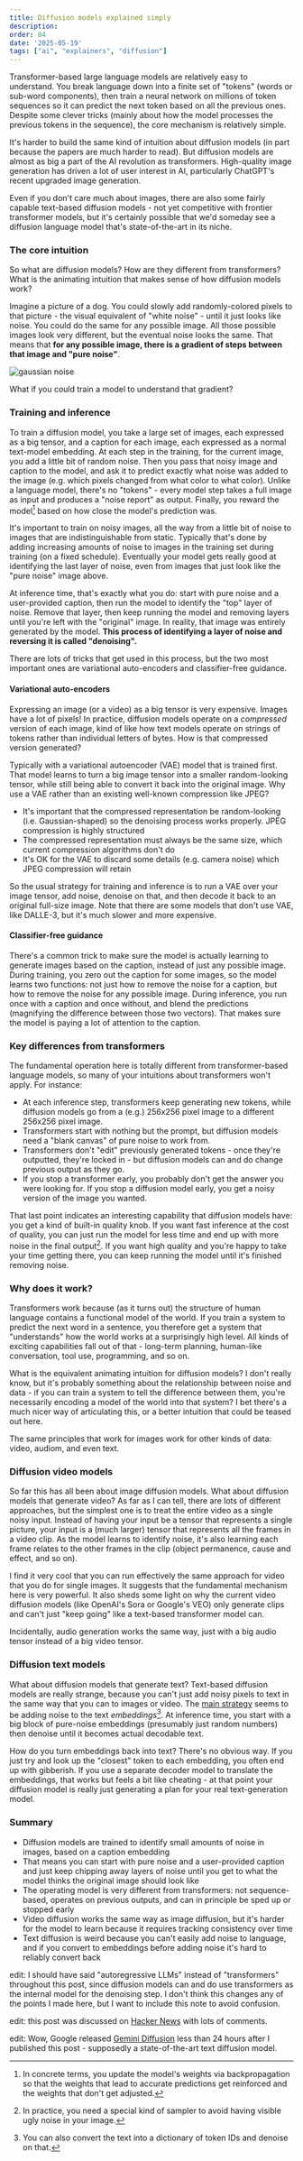 ```yaml
---
title: Diffusion models explained simply
description: 
order: 84
date: '2025-05-19'
tags: ["ai", "explainers", "diffusion"]
---
```


Transformer-based large language models are relatively easy to understand. You break language down into a finite set of "tokens" (words or sub-word components), then train a neural network on millions of token sequences so it can predict the next token based on all the previous ones. Despite some clever tricks (mainly about how the model processes the previous tokens in the sequence), the core mechanism is relatively simple.

It's harder to build the same kind of intuition about diffusion models (in part because the papers are much harder to read). But diffusion models are almost as big a part of the AI revolution as transformers. High-quality image generation has driven a lot of user interest in AI, particularly ChatGPT's recent upgraded image generation.

Even if you don't care much about images, there are also some fairly capable text-based diffusion models - not yet competitive with frontier transformer models, but it's certainly possible that we'd someday see a diffusion language model that's state-of-the-art in its niche.

### The core intuition

So what are diffusion models? How are they different from transformers? What is the animating intuition that makes sense of how diffusion models work?

Imagine a picture of a dog. You could slowly add randomly-colored pixels to that picture - the visual equivalent of "white noise" - until it just looks like noise. You could do the same for any possible image. All those possible images look very different, but the eventual noise looks the same. That means that **for any possible image, there is a gradient of steps between that image and "pure noise"**.

![gaussian noise](/gaussian-noise.jpg)

What if you could train a model to understand that gradient?

### Training and inference

To train a diffusion model, you take a large set of images, each expressed as a big tensor, and a caption for each image, each expressed as a normal text-model embedding. At each step in the training, for the current image, you add a little bit of random noise. Then you pass that noisy image and caption to the model, and ask it to predict exactly what noise was added to the image (e.g. which pixels changed from what color to what color). Unlike a language model, there's no "tokens" - every model step takes a full image as input and produces a "noise report" as output. Finally, you reward the model[^1] based on how close the model's prediction was. 

It's important to train on noisy images, all the way from a little bit of noise to images that are indistinguishable from static. Typically that's done by adding increasing amounts of noise to images in the training set during training (on a fixed schedule). Eventually your model gets really good at identifying the last layer of noise, even from images that just look like the "pure noise" image above.

At inference time, that's exactly what you do: start with pure noise and a user-provided caption, then run the model to identify the "top" layer of noise. Remove that layer, then keep running the model and removing layers until you're left with the "original" image. In reality, that image was entirely generated by the model. **This process of identifying a layer of noise and reversing it is called "denoising".**

There are lots of tricks that get used in this process, but the two most important ones are variational auto-encoders and classifier-free guidance.

#### Variational auto-encoders

Expressing an image (or a video) as a big tensor is very expensive. Images have a lot of pixels! In practice, diffusion models operate on a _compressed_ version of each image, kind of like how text models operate on strings of tokens rather than individual letters of bytes. How is that compressed version generated?

Typically with a variational autoencoder (VAE) model that is trained first. That model learns to turn a big image tensor into a smaller random-looking tensor, while still being able to convert it back into the original image. Why use a VAE rather than an existing well-known compression like JPEG?

- It's important that the compressed representation be random-looking (i.e. Gaussian-shaped) so the denoising process works properly. JPEG compression is highly structured
- The compressed representation must always be the same size, which current compression algorithms don't do
- It's OK for the VAE to discard some details (e.g. camera noise) which JPEG compression will retain

So the usual strategy for training and inference is to run a VAE over your image tensor, add noise, denoise on that, and then decode it back to an original full-size image. Note that there are some models that don't use VAE, like DALLE-3, but it's much slower and more expensive.

#### Classifier-free guidance

There's a common trick to make sure the model is actually learning to generate images based on the caption, instead of just any possible image. During training, you zero out the caption for some images, so the model learns two functions: not just how to remove the noise for a caption, but how to remove the noise for any possible image. During inference, you run once with a caption and once without, and blend the predictions (magnifying the difference between those two vectors). That makes sure the model is paying a lot of attention to the caption.

### Key differences from transformers

The fundamental operation here is totally different from transformer-based language models, so many of your intuitions about transformers won't apply. For instance:

- At each inference step, transformers keep generating new tokens, while diffusion models go from a (e.g.) 256x256 pixel image to a different 256x256 pixel image.
- Transformers start with nothing but the prompt, but diffusion models need a "blank canvas" of pure noise to work from.
- Transformers don't "edit" previously generated tokens - once they're outputted, they're locked in - but diffusion models can and do change previous output as they go. 
- If you stop a transformer early, you probably don't get the answer you were looking for. If you stop a diffusion model early, you get a noisy version of the image you wanted.

That last point indicates an interesting capability that diffusion models have: you get a kind of built-in quality knob. If you want fast inference at the cost of quality, you can just run the model for less time and end up with more noise in the final output[^2]. If you want high quality and you're happy to take your time getting there, you can keep running the model until it's finished removing noise.

### Why does it work?

Transformers work because (as it turns out) the structure of human language contains a functional model of the world. If you train a system to predict the next word in a sentence, you therefore get a system that "understands" how the world works at a surprisingly high level. All kinds of exciting capabilities fall out of that - long-term planning, human-like conversation, tool use, programming, and so on.

What is the equivalent animating intuition for diffusion models? I don't really know, but it's probably something about the relationship between noise and data - if you can train a system to tell the difference between them, you're necessarily encoding a model of the world into that system? I bet there's a much nicer way of articulating this, or a better intuition that could be teased out here.

The same principles that work for images work for other kinds of data: video, audiom, and even text.

### Diffusion video models

So far this has all been about image diffusion models. What about diffusion models that generate video? As far as I can tell, there are lots of different approaches, but the simplest one is to treat the entire video as a single noisy input. Instead of having your input be a tensor that represents a single picture, your input is a (much larger) tensor that represents all the frames in a video clip. As the model learns to identify noise, it's also learning each frame relates to the other frames in the clip (object permanence, cause and effect, and so on).

I find it very cool that you can run effectively the same approach for video that you do for single images. It suggests that the fundamental mechanism here is very powerful. It also sheds some light on why the current video diffusion models (like OpenAI's Sora or Google's VEO) only generate clips and can't just "keep going" like a text-based transformer model can.

Incidentally, audio generation works the same way, just with a big audio tensor instead of a big video tensor.

### Diffusion text models

What about diffusion models that generate text? Text-based diffusion models are really strange, because you can't just add noisy pixels to text in the same way that you can to images or video. The [main strategy](https://pmc.ncbi.nlm.nih.gov/articles/PMC10909201/#sec12) seems to be adding noise to the text _embeddings_[^3]. At inference time, you start with a big block of pure-noise embeddings (presumably just random numbers) then denoise until it becomes actual decodable text.

How do you turn embeddings back into text? There's no obvious way. If you just try and look up the "closest" token to each embedding, you often end up with gibberish. If you use a separate decoder model to translate the embeddings, that works but feels a bit like cheating - at that point your diffusion model is really just generating a plan for your real text-generation model.

### Summary

- Diffusion models are trained to identify small amounts of noise in images, based on a caption embedding
- That means you can start with pure noise and a user-provided caption and just keep chipping away layers of noise until you get to what the model thinks the original image should look like
- The operating model is very different from transformers: not sequence-based, operates on previous outputs, and can in principle be sped up or stopped early
- Video diffusion works the same way as image diffusion, but it's harder for the model to learn because it requires tracking consistency over time
- Text diffusion is weird because you can't easily add noise to language, and if you convert to embeddings before adding noise it's hard to reliably convert back

edit: I should have said "autoregressive LLMs" instead of "transformers" throughout this post, since diffusion models can and do use transformers as the internal model for the denoising step. I don't think this changes any of the points I made here, but I want to include this note to avoid confusion.

edit: this post was discussed on [Hacker News](https://news.ycombinator.com/item?id=44029435) with lots of comments.

edit: Wow, Google released [Gemini Diffusion](https://deepmind.google/models/gemini-diffusion/) less than 24 hours after I published this post - supposedly a state-of-the-art text diffusion model. 

[^1]: In concrete terms, you update the model's weights via backpropagation so that the weights that lead to accurate predictions get reinforced and the weights that don't get adjusted.

[^2]: In practice, you need a special kind of sampler to avoid having visible ugly noise in your image.

[^3]: You can also convert the text into a dictionary of token IDs and denoise on that.